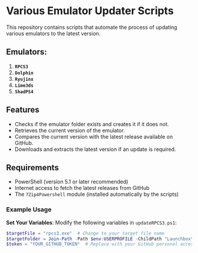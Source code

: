# Various Emulator Updater Scripts

This repository contains scripts that automate the process of updating various emulators to the latest version.

## Emulators:

1. **`RPCS3`**
2. **`Dolphin`**
3. **`Ryujinx`**
4. **`Lime3ds`**
5. **`ShadPS4`**
   
## Features

- Checks if the emulator folder exists and creates it if it does not.
- Retrieves the current version of the emulator.
- Compares the current version with the latest release available on GitHub.
- Downloads and extracts the latest version if an update is required.


## Requirements

- PowerShell (version 5.1 or later recommended)
- Internet access to fetch the latest releases from GitHub
- The `7Zip4Powershell` module (installed automatically by the scripts)

### Example Usage

**Set Your Variables**:
   Modify the following variables in `updateRPCS3.ps1`:
   ```powershell
   $targetFile = "rpcs3.exe"  # Change to your target file name
   $targetFolder = Join-Path -Path $env:USERPROFILE -ChildPath "Launchbox\Systems\rpcs3"  # Change to your target folder path
   $token = "YOUR_GITHUB_TOKEN"  # Replace with your GitHub personal access token
